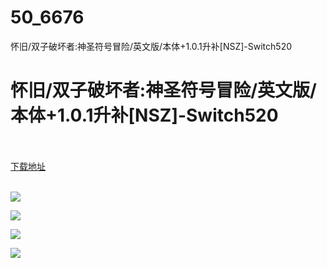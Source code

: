 # 50_6676
怀旧/双子破坏者:神圣符号冒险/英文版/本体+1.0.1升补[NSZ]-Switch520
# 怀旧/双子破坏者:神圣符号冒险/英文版/本体+1.0.1升补[NSZ]-Switch520
 <br/></br>
[下载地址](https://www.switch520.cc/article/6676 "下载地址")
<br/></br>

<p><span><strong><img src="https://www.switch520.cc/muke_img/upload_art_editor_20200923-1_9257325693eb6040b7028ff57392e41f.jpg"></strong></span></p>
<p><span><strong><span><img src="https://www.switch520.cc/muke_img/upload_art_editor_20200923-1_9ef54b77c0ac9bf8cdb604e25c58b94c.jpg"></span></strong></span></p>
<p><span><strong><span><img src="https://www.switch520.cc/muke_img/upload_art_editor_20200923-1_200884cef47ff0a988de6b26e06aede5.jpg"></span></strong></span></p>
<p><span><strong><span><img src="https://www.switch520.cc/muke_img/upload_art_editor_20200923-1_c2715c0e9a8946f3a2f0df985e08523d.jpg"></span></strong></span></p>
<p></p>

